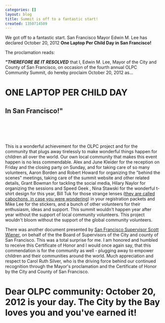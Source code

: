 ```yaml
---
categories: []
layout: blog
title: Summit is off to a fantastic start!
created: 1350714509
---
```

<p>We got off to a fantastic start. San Francisco Mayor Edwin M. Lee has declared October 20, 2012 <strong>One Laptop Per Child Day in San Francisco!</strong></p>
<p>The proclamation reads:</p>
<p><strong><em>&quot;THEREFORE BE IT RESOLVED</em></strong> that I, Edwin M. Lee, Mayor of the City and County of San Francisco, on occasion of the fourth annual OLPC Community Summit, do hereby proclaim October 20, 2012 as...</p>
<h1 class="rtecenter">
	<strong>ONE LAPTOP PER CHILD DAY</strong></h1>
<h2 class="rtecenter">
	In San Francisco!&quot;</h2>
<p>&nbsp;</p>
<p class="rtecenter"><img alt="" src="{{ site.baseurl }}/sites/default/files/u8/olpc-day-2012_0.jpg" /></p>
<p class="rtecenter">&nbsp;</p>
<p>This is a wonderful achievement for the OLPC project and for the community that plugs away tirelessly to make wonderful things happen for children all over the world. Our own local community that makes this event happen is no less commendable. Alex and June Kleider for the reception on Friday and the closing party on Sunday, and for taking care of so many volunteers, Aaron Borden and Robert Howard for organizing the &quot;behind the scenes&quot; meetings, taking care of the summit website and other related details, Grant Bowman for tackling the social media, Hilary Naylor for organizing the sessions and Speed Geek , Nina Stawski for the wonderful t-shirt design for this year, Bill Tuk for those strange lenses (<a href="{{ site.baseurl }}/node/54" target="_blank">they are called cabochons, in case you were wondering</a>) in your registration packets and Mike Lee for the stickers, and a bunch of other volunteers for their enthusiasm, ideas and support. This summit wouldn&#39;t happen year after year without the support of local community volunteers. This project wouldn&#39;t bloom without the support of the global community volunteers.</p>
<p>There was another document presented by <a href="https://en.wikipedia.org/wiki/Scott_Wiener" target="_blank">San Francisco Supervisor Scott Wiener</a>, on behalf of the the Board of Supervisors of the City and county of San Francisco. This was a total surprise for me. I am honored and humbled to receive this Certificate of Honor and I would once again say, that this commendation is for the community as well - plugging away to empower children and their communities around the world. Much appreciation and respect to Carol Ruth Silver, who is the driving force behind our continued recognition through the Mayor&#39;s proclamation and the Certificate of Honor by the City and County of San Francisco.</p>
<h1>
	Dear OLPC community: October 20, 2012 is your day. The City by the Bay loves you and you&#39;ve earned it!</h1>
<p class="rtecenter"><img alt="" src="{{ site.baseurl }}/sites/default/files/u8/IMG_2643.JPG" /></p>
